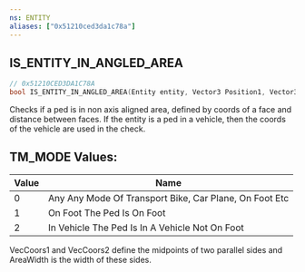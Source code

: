 ```yaml
---
ns: ENTITY
aliases: ["0x51210ced3da1c78a"]
---
```

## IS_ENTITY_IN_ANGLED_AREA

```c
// 0x51210CED3DA1C78A
bool IS_ENTITY_IN_ANGLED_AREA(Entity entity, Vector3 Position1, Vector3 Position2, float AreaWidth, bool HighlightArea, bool Do3dCheck, int TM_MODE);
```

Checks if a ped is in non axis aligned area, defined by coords of a face and distance between faces. If the entity is a ped in a vehicle, then the coords of the vehicle are used in the check.

## TM_MODE Values:
| Value | Name |
| --- | --- |
| 0 | Any Any Mode Of Transport Bike, Car Plane, On Foot Etc |
| 1 | On Foot The Ped Is On Foot |
| 2 | In Vehicle The Ped Is In A Vehicle Not On Foot |


VecCoors1 and VecCoors2 define the midpoints of two parallel sides and AreaWidth is the width of these sides.

